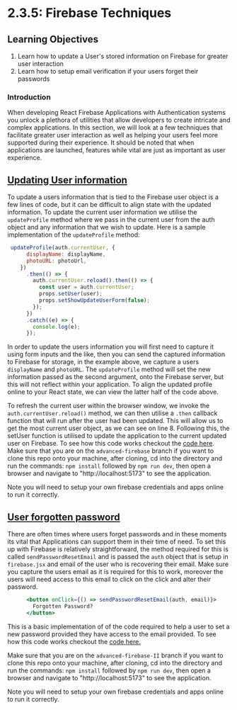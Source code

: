 # 2.3.5: Firebase Techniques

## Learning Objectives

1. Learn how to update a User's stored information on Firebase for greater user interaction
2. Learn how to setup email verification if your users forget their passwords

### Introduction

When developing React Firebase Applications with Authentication systems you unlock a plethora of utilities that allow developers to create intricate and complex applications. In this section, we will look at a few techniques that facilitate greater user interaction as well as  helping your users feel more supported during their experience. It should be noted that when applications are launched, features while vital are just as important as user experience.

## [Updating User information](https://firebase.google.com/docs/auth/web/manage-users#update\_a\_users\_profile)

To update a users information that is tied to the Firebase user object is a few lines of code, but it can be difficult to align state with the updated information. To update the current user information we utilise the `updateProfile` method where we pass in the current user from the auth object and any information that we wish to update. Here is a sample implementation of the `updateProfile` method:


```jsx
 updateProfile(auth.currentUser, {
      displayName: displayName,
      photoURL: photoUrl,
    })
      .then(() => {
        auth.currentUser.reload().then(() => {
          const user = auth.currentUser;
          props.setUser(user);
          props.setShowUpdateUserForm(false);
        });
      })
      .catch((e) => {
        console.log(e);
      });
```


In order to update the users information you will first need to capture it using form inputs and the like, then you can send the captured information to Firebase for storage, in the example above, we capture a users `displayName` and `photoURL`. The `updateProfile` method will set the new information passed as the second argument, onto the Firebase server, but this will not reflect within your application. To align the updated profile online to your React state, we can view the latter half of the code above.

To refresh the current user within the browser window, we invoke the `auth.currentUser.reload()` method, we can then utilise a `.then` callback function that will run after the user had been updated. This will allow us to get the most current user object, as we can see on line 8. Following this, the setUser function is utilised to update the application to the current updated user on Firebase. To see how this code works checkout the [code here](https://github.com/rocketacademy/firebase-examples-3.2/tree/advanced-firebase). Make sure that you are on the `advanced-firebase` branch if you want to clone this repo onto your machine,  after cloning, cd into the directory and run the commands: `npm install` followed by `npm run dev`, then open a browser and navigate to "http://localhost:5173" to see the application.&#x20;

Note you will need to setup your own firebase credentials and apps online to run it correctly.&#x20;

## [User forgotten password](https://firebase.google.com/docs/auth/web/manage-users#send\_a\_password\_reset\_email)

There are often times where users forget passwords and in these moments its vital that Applications can support them in their time of need. To set this up with Firebase is relatively straightforward, the method required for this is called `sendPasswordResetEmail` and is passed the `auth` object that is setup in `firebase.jsx` and email of the user who is recovering their email. Make sure you capture the users email as it is required for this to work, moreover the users will need access to this email to click on the click and alter their password.&#x20;

```jsx
      <button onClick={() => sendPasswordResetEmail(auth, email)}>
        Forgotten Password?
      </button>
```

This is a basic implementation of of the code required to help a user to set a new password provided they have access to the email provided. To see how this code works checkout the [code here.](https://github.com/rocketacademy/firebase-examples-3.2/tree/advanced-firebase-II)&#x20;

Make sure that you are on the `advanced-firebase-II` branch if you want to clone this repo onto your machine,  after cloning, cd into the directory and run the commands: `npm install` followed by `npm run dev`, then open a browser and navigate to "http://localhost:5173" to see the application.&#x20;

Note you will need to setup your own firebase credentials and apps online to run it correctly.&#x20;



